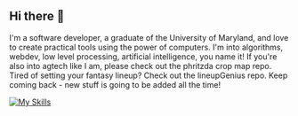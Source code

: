 ## Hi there 👋

I'm a software developer, a graduate of the University of Maryland, and love to create practical tools using the power of computers. I'm into algorithms, webdev, low level processing, artificial intelligence, you name it! If you're also into agtech like I am, please check out the phritzda crop map repo. Tired of setting your fantasy lineup? Check out the lineupGenius repo. Keep coming back - new stuff is going to be added all the time!

[![My Skills](https://skillicons.dev/icons?i=git,github,java,ts,py,c,html,css,docker,react,firebase,gitlab,linux,ocaml,ruby,vercel,vscode)](https://skillicons.dev)
